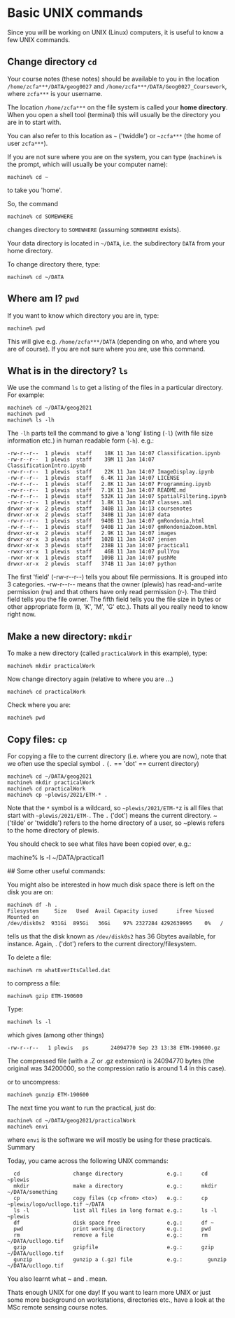 # Basic UNIX commands

Since you will be working on UNIX (Linux) computers, it is useful to know a few UNIX commands.

## Change directory `cd`

Your course notes (these notes) should be available to you in the location `/home/zcfa***/DATA/geog0027` and `/home/zcfa***/DATA/Geog0027_Coursework`, where `zcfa***` is your username.

The location `/home/zcfa***` on the file system is called your **home directory**. When you open a shell tool (terminal) this will usually be the directory you are in to start with.

You can also refer to this location as `~` ('twiddle') or `~zcfa***` (the home of user `zcfa***`).

If you are not sure where you are on the system, you can type (`machine%` is the prompt, which will usually be your computer name):

    machine% cd ~
  
to take you 'home'.

So, the command 

    machine% cd SOMEWHERE
  
changes directory to `SOMEWHERE` (assuming `SOMEWHERE` exists).

Your data directory is located in `~/DATA`, i.e. the subdirectory `DATA` from your home directory.

To change directory there, type:

    machine% cd ~/DATA
 
## Where am I? `pwd`

If you want to know which directory you are in, type:

    machine% pwd
    
This will give e.g. `/home/zcfa***/DATA` (depending on who, and where you are of course). If you are not sure where you are, use this command.

## What is in the directory? `ls`

We use the command `ls` to get a listing of the files in a particular directory. For example:

    machine% cd ~/DATA/geog2021
    machine% pwd
    machine% ls -lh
    
The `-lh` parts tell the command to give a 'long' listing (`-l`) (with file size information etc.) in human readable form (`-h`). e.g.:

    -rw-r--r--  1 plewis  staff    18K 11 Jan 14:07 Classification.ipynb
    -rw-r--r--  1 plewis  staff    39M 11 Jan 14:07 ClassificationIntro.ipynb
    -rw-r--r--  1 plewis  staff    22K 11 Jan 14:07 ImageDisplay.ipynb
    -rw-r--r--  1 plewis  staff   6.4K 11 Jan 14:07 LICENSE
    -rw-r--r--  1 plewis  staff   2.8K 11 Jan 14:07 Programming.ipynb
    -rw-r--r--  1 plewis  staff   7.1K 11 Jan 14:07 README.md
    -rw-r--r--  1 plewis  staff   532K 11 Jan 14:07 SpatialFiltering.ipynb
    -rw-r--r--  1 plewis  staff   1.8K 11 Jan 14:07 classes.xml
    drwxr-xr-x  2 plewis  staff   340B 11 Jan 14:13 coursenotes
    drwxr-xr-x  2 plewis  staff   340B 11 Jan 14:07 data
    -rw-r--r--  1 plewis  staff   940B 11 Jan 14:07 gmRondonia.html
    -rw-r--r--  1 plewis  staff   940B 11 Jan 14:07 gmRondoniaZoom.html
    drwxr-xr-x  2 plewis  staff   2.9K 11 Jan 14:07 images
    drwxr-xr-x  3 plewis  staff   102B 11 Jan 14:07 jensen
    drwxr-xr-x  3 plewis  staff   238B 11 Jan 14:07 practical1
    -rwxr-xr-x  1 plewis  staff    46B 11 Jan 14:07 pullYou
    -rwxr-xr-x  1 plewis  staff   109B 11 Jan 14:07 pushMe
    drwxr-xr-x  2 plewis  staff   374B 11 Jan 14:07 python

The first 'field' (-rw-r--r--) tells you about file permissions. It is grouped into 3 categories. -rw-r--r-- means that the owner (plewis) has read-and-write permission (rw) and that others have only read permission (r-).
The third field tells you the file owner. The fifth field tells you the file size in bytes or other appropriate form (`B`, 'K', 'M', 'G' etc.).
Thats all you really need to know right now.

## Make a new directory: `mkdir`

To make a new directory (called `practicalWork` in this example), type:

    machine% mkdir practicalWork
    
Now change directory again (relative to where you are ...) 
 
    machine% cd practicalWork
    
Check where you are:

    machine% pwd
    
## Copy files: `cp`
    
For copying a file to the current directory (i.e. where you are now), note that we often use the special symbol `.` (`.` == 'dot' == current directory)
 
    machine% cd ~/DATA/geog2021
    machine% mkdir practicalWork
    machine% cd practicalWork
    machine% cp ~plewis/2021/ETM-* .
    
Note that the `*` symbol is a wildcard, so `~plewis/2021/ETM-*`z is all files that start with `~plewis/2021/ETM-`. The `.` ('dot')  means the current directory. ~ ('tilde' or 'twiddle')  refers to the home directory of a user, so ~plewis refers to the home directory of plewis. 

You should check to see what files have been copied over, e.g.:

  machine% ls -l ~/DATA/practical1


## Some other useful commands:

You might also be interested in how much disk space there is left on the disk you are on:

    machine% df -h . 
    Filesystem     Size   Used  Avail Capacity iused      ifree %iused  Mounted on
    /dev/disk0s2  931Gi  895Gi   36Gi    97% 2327284 4292639995    0%   /
    
    
tells us that the disk known as `/dev/disk0s2` has 36 Gbytes available, for instance. Again, . ('dot') refers to the current directory/filesystem. 

To delete a file:

    machine% rm whatEverItsCalled.dat
    
to compress a file:

    machine% gzip ETM-190600 
    
Type:

    machine% ls -l

which gives (among other things)

    -rw-r--r--   1 plewis   ps       24094770 Sep 23 13:38 ETM-190600.gz

The compressed file (with a .Z or .gz extension) is 24094770 bytes (the original was 34200000, so the compression ratio is around 1.4 in this case).

or to uncompress:

    machine% gunzip ETM-190600 
 

The next time you want to run the practical, just do:

    machine% cd ~/DATA/geog2021/practicalWork
    machine% envi 
    
    
where `envi` is the software we will mostly be using for these practicals.
Summary

Today, you came across the following UNIX commands:


      cd                 change directory              e.g.:      cd ~plewis
      mkdir              make a directory              e.g.:      mkdir ~/DATA/something
      cp                 copy files (cp <from> <to>)   e.g.:      cp ~plewis/logo/ucllogo.tif ~/DATA
      ls -l              list all files in long format e.g.:      ls -l ~plewis
      df                 disk space free               e.g.:      df ~
      pwd                print working directory       e.g.:      pwd
      rm                 remove a file                 e.g.:      rm ~/DATA/ucllogo.tif
      gzip               gzipfile                      e.g.:      gzip ~/DATA/ucllogo.tif
      gunzip             gunzip a (.gz) file           e.g.:        gunzip ~/DATA/ucllogo.tif

You also learnt what ~ and . mean.

Thats enough UNIX for one day! If you want to learn more UNIX or just some more background on workstations, directories etc., have a look at the MSc remote sensing course notes. 
  
